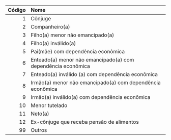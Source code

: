  | Código | Nome                                                         |
 | -----: | :----------------------------------------------------------- |
 | 1      | Cônjuge                                                      |
 | 2      | Companheiro(a)                                               |
 | 3      | Filho(a) menor não emancipado(a)                             |
 | 4      | Filho(a) inválido(a)                                         |
 | 5      | Pai(mãe) com dependência econômica                           |
 | 6      | Enteado(a) menor não emancipado(a) com dependência econômica |
 | 7      | Enteado(a) inválido (a) com dependência econômica            |
 | 8      | Irmão(a) menor não emancipado(a) com dependência econômica   |
 | 9      | Irmão(a) inválido(a) com dependência econômica               |
 | 10     | Menor tutelado                                               |
 | 11     | Neto(a)                                                      |
 | 12     | Ex-cônjuge que receba pensão de alimentos                    |
 | 99     | Outros                                                       |
